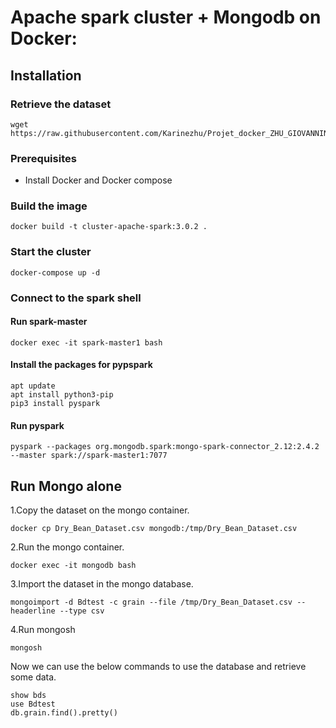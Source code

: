 # Apache spark cluster + Mongodb on Docker: 

## Installation

### Retrieve the dataset
```
wget https://raw.githubusercontent.com/Karinezhu/Projet_docker_ZHU_GIOVANNINI/master/Dry_Bean_Dataset.csv
```

### Prerequisites
  - Install Docker and Docker compose


### Build the image 

```
docker build -t cluster-apache-spark:3.0.2 .
```

### Start the cluster
```
docker-compose up -d
```

### Connect to the spark shell

#### Run spark-master
```
docker exec -it spark-master1 bash
```
#### Install the packages for pypspark 

```
apt update
apt install python3-pip
pip3 install pyspark
```

#### Run pyspark
```
pyspark --packages org.mongodb.spark:mongo-spark-connector_2.12:2.4.2 --master spark://spark-master1:7077
```

## Run Mongo alone 

1.Copy the dataset on the mongo container.

```
docker cp Dry_Bean_Dataset.csv mongodb:/tmp/Dry_Bean_Dataset.csv
```

2.Run the mongo container.

```
docker exec -it mongodb bash
```

3.Import the dataset in the mongo database.

```
mongoimport -d Bdtest -c grain --file /tmp/Dry_Bean_Dataset.csv --headerline --type csv
```

4.Run mongosh 

```
mongosh
```

Now we can use the below commands to use the database and retrieve some data.

```
show bds
use Bdtest
db.grain.find().pretty()
```
